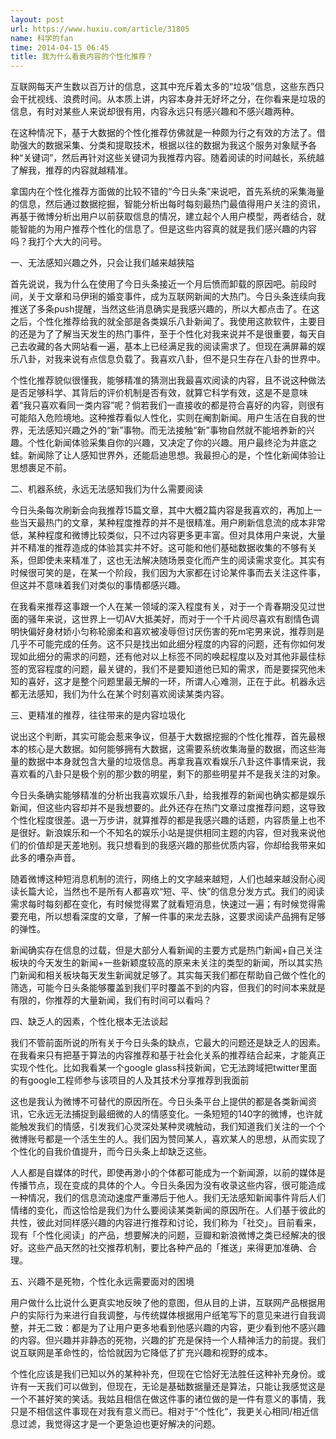 ```yaml
---
layout: post
url: https://www.huxiu.com/article/31805
name: 科学的fan
time: 2014-04-15 06:45
title: 我为什么看衰内容的个性化推荐？
---
```

互联网每天产生数以百万计的信息，这其中充斥着太多的“垃圾”信息，这些东西只会干扰视线、浪费时间。从本质上讲，内容本身并无好坏之分，在你看来是垃圾的信息，有时对某些人来说却很有用，内容永远只有感兴趣和不感兴趣两种。

在这种情况下，基于大数据的个性化推荐仿佛就是一种颇为行之有效的方法了。借助强大的数据采集、分类和提取技术，根据以往的数据为我这个服务对象赋予各种“关键词”，然后再针对这些关键词为我推荐内容。随着阅读的时间越长，系统越了解我，推荐的内容就越精准。

拿国内在个性化推荐方面做的比较不错的“今日头条”来说吧，首先系统的采集海量的信息，然后通过数据挖掘，智能分析出每时每刻最热门最值得用户关注的资讯，再基于微博分析出用户以前获取信息的情况，建立起个人用户模型，两者结合，就能智能的为用户推荐个性化的信息了。但是这些内容真的就是我们感兴趣的内容吗？我打个大大的问号。

一、无法感知兴趣之外，只会让我们越来越狭隘

首先说说，我为什么在使用了今日头条接近一个月后愤而卸载的原因吧。前段时间，关于文章和马伊琍的婚变事件，成为互联网新闻的大热门。今日头条连续向我推送了多条push提醒，当然这些消息确实是我感兴趣的，所以大都点击了。在这之后，个性化推荐给我的就全部是各类娱乐八卦新闻了。我使用这款软件，主要目的还是为了了解当天发生的热门事件，至于个性化对我来说并不是很重要，每天自己去收藏的各大网站看一遍，基本上已经满足我的阅读需求了。但现在满屏幕的娱乐八卦，对我来说有点信息负载了。我喜欢八卦，但不是只生存在八卦的世界中。

个性化推荐貌似很懂我，能够精准的猜测出我最喜欢阅读的内容，且不说这种做法是否足够科学、其背后的评价机制是否有效，就算它科学有效，这是不是意味着“我只喜欢看同一类内容”呢？倘若我们一直接收的都是符合喜好的内容，则很有可能陷入危险境地。这种推荐看似人性化，实则在阉割新闻。用户生活在自我的世界，无法感知兴趣之外的“新”事物。而无法接触“新”事物自然就不能培养新的兴趣。个性化新闻体验采集自你的兴趣，又决定了你的兴趣。用户最终沦为井底之蛙。新闻除了让人感知世界外，还能启迪思想。我最担心的是，个性化新闻体验让思想裹足不前。

二、机器系统，永远无法感知我们为什么需要阅读

今日头条每次刷新会向我推荐15篇文章，其中大概2篇内容是我喜欢的，再加上一些当天最热门的文章，某种程度推荐的并不是很精准。用户刷新信息流的成本非常低，某种程度和微博比较类似，只不过内容更多更丰富。但对具体用户来说，大量并不精准的推荐造成的体验其实并不好。这可能和他们基础数据收集的不够有关系，但即使未来精准了，这也无法解决随场景变化而产生的阅读需求变化。其实有时候很可笑的是，在某一个阶段，我们因为大家都在讨论某件事而去关注这件事，但这并不意味着我们对类似的事情都感兴趣。

在我看来推荐这事跟一个人在某一领域的深入程度有关，对于一个青春期没见过世面的骚年来说，这世界上一切AV大抵美好，而对于一个千片阅尽喜欢有剧情色调明快偏好身材娇小匀称轮廓柔和喜欢被凌辱但讨厌伤害的死m宅男来说，推荐则是几乎不可能完成的任务。这不只是找出如此细分程度的内容的问题，还有你如何发现如此细分的需求的问题，还有他对以上标签不同的唤起程度以及对其他非最佳标签的宽容程度的问题，最关键的，我们不是要知道他已知的需求，而是要探究他未知的喜好，这才是整个问题里最无解的一环，所谓人心难测，正在于此。机器永远都无法感知，我们为什么在某个时刻喜欢阅读某类内容。

三、更精准的推荐，往往带来的是内容垃圾化

说出这个判断，其实可能会惹来争议，但基于大数据挖掘的个性化推荐，首先最根本的核心是大数据。如何能够拥有大数据，这需要系统收集海量的数据，而这些海量的数据中本身就包含大量的垃圾信息。再拿我喜欢看娱乐八卦这件事情来说，我喜欢看的八卦只是极个别的那少数的明星，剩下的那些明星并不是我关注的对象。

今日头条确实能够精准的分析出我喜欢娱乐八卦，给我推荐的新闻也确实都是娱乐新闻，但这些内容却并不是我想要的。此外还存在热门文章过度推荐问题，这导致个性化程度很差。退一万步讲，就算推荐的都是我感兴趣的话题，内容质量上也不是很好。新浪娱乐和一个不知名的娱乐小站是提供相同主题的内容，但对我来说他们的价值却是天差地别。我只想看到的我感兴趣的那些优质内容，你却给我带来如此多的嘈杂声音。

随着微博这种短消息机制的流行，网络上的文字越来越短，人们也越来越没耐心阅读长篇大论，当然也不是所有人都喜欢“短、平、快”的信息分发方式。我们的阅读需求每时每刻都在变化，有时候觉得累了就看短消息，快速过一遍；有时候觉得需要充电，所以想看深度的文章，了解一件事的来龙去脉，这要求阅读产品拥有足够的弹性。

新闻确实存在信息的过载，但是大部分人看新闻的主要方式是热门新闻+自己关注板块的今天发生的新闻+一些新颖度较高的原来未关注的类型的新闻，所以其实热门新闻和相关板块每天发生新闻就足够了。其实每天我们都在帮助自己做个性化的筛选，可能今日头条能够覆盖到我们平时覆盖不到的内容，但我们的时间本来就是有限的，你推荐的大量新闻，我们有时间可以看吗？

四、缺乏人的因素，个性化根本无法谈起

我们不管前面所说的所有关于今日头条的缺点，它最大的问题还是缺乏人的因素。在我看来只有把基于算法的内容推荐和基于社会化关系的推荐结合起来，才能真正实现个性化。比如我看某一个google glass科技新闻，它无法跨域把twitter里面的有google工程师参与该项目的人及其技术分享推荐到我面前

这也是我认为微博不可替代的原因所在。今日头条平台上提供的都是各类新闻资讯，它永远无法捕捉到最细微的人的情感变化。一条短短的140字的微博，也许就能触发我们的情感，引发我们心灵深处某种灵魂触动，我们知道我们关注的一个个微博账号都是一个活生生的人。我们因为赞同某人，喜欢某人的思想，从而实现了个性化的自我价值提升，而今日头条上却缺乏这些。

人人都是自媒体的时代，即使再渺小的个体都可能成为一个新闻源，以前的媒体是传播节点，现在变成的具体的个人。今日头条因为没有收录这些内容，很可能造成一种情况，我们的信息流动速度严重滞后于他人。我们无法感知新闻事件背后人们情绪的变化，而这恰恰是我们为什么要阅读某类新闻的原因所在。人们基于彼此的共性，彼此对同样感兴趣的内容进行推荐和讨论，我们称为「社交」。目前看来，现有「个性化阅读」的产品，想要解决的问题，豆瓣和新浪微博之类已经解决的很好。这些产品天然的社交推荐机制，要比各种产品的「推送」来得更加准确、合理。

五、兴趣不是死物，个性化永远需要面对的困境

用户做什么比说什么更真实地反映了他的意图，但从目的上讲，互联网产品根据用户的实际行为来进行自我调整，与传统媒体根据用户纸笔写下的意见来进行自我调整，并无二致：都是为了让用户更多地看到他感兴趣的内容，更少看到他不感兴趣的内容。但兴趣并非静态的死物，兴趣的扩充是保持一个人精神活力的前提。我们说互联网是革命性的，恰恰就因为它降低了扩充兴趣和视野的成本。

个性化应该是我们已知以外的某种补充，但现在它恰好无法胜任这种补充身份。或许有一天我们可以做到，但现在，无论是基础数据量还是算法，只能让我感觉这是一个不甚好笑的笑话。我姑且相信在做这件事的诸位做的是一件有意义的事情，我只是不相信这件事现在对我有意义而已。相对于“个性化”，我更关心相同/相近信息过滤，我觉得这才是一个更急迫也更好解决的问题。


